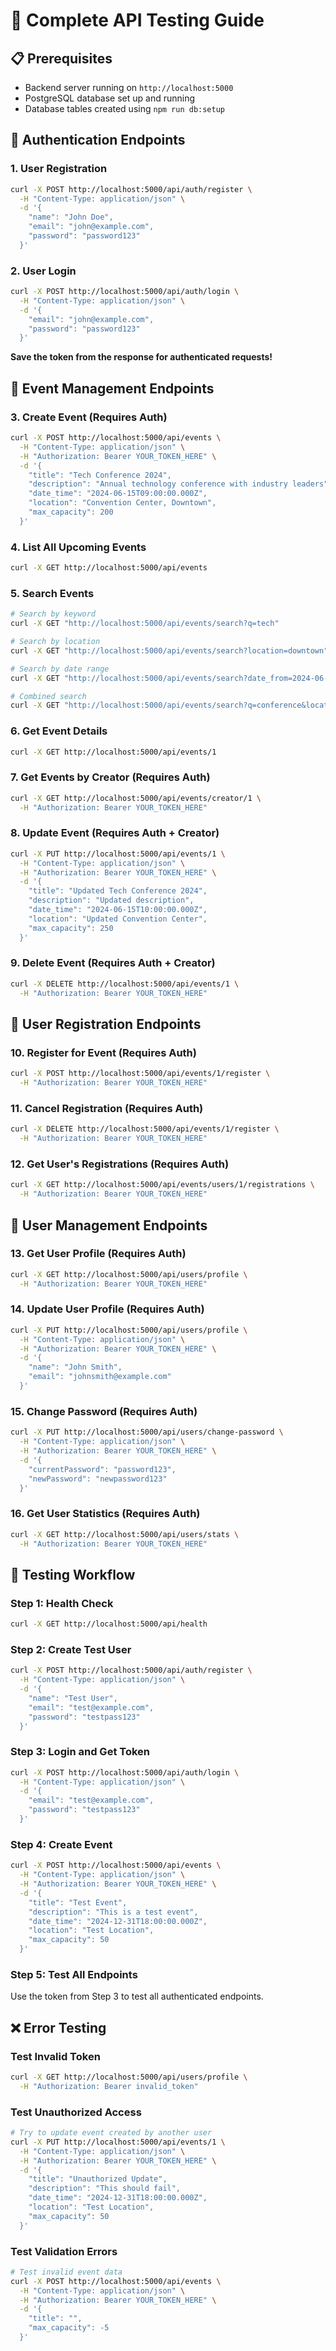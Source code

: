 # 🚀 Complete API Testing Guide

## 📋 Prerequisites
- Backend server running on `http://localhost:5000`
- PostgreSQL database set up and running
- Database tables created using `npm run db:setup`

## 🔐 Authentication Endpoints

### 1. User Registration
```bash
curl -X POST http://localhost:5000/api/auth/register \
  -H "Content-Type: application/json" \
  -d '{
    "name": "John Doe",
    "email": "john@example.com",
    "password": "password123"
  }'
```

### 2. User Login
```bash
curl -X POST http://localhost:5000/api/auth/login \
  -H "Content-Type: application/json" \
  -d '{
    "email": "john@example.com",
    "password": "password123"
  }'
```

**Save the token from the response for authenticated requests!**

## 🎉 Event Management Endpoints

### 3. Create Event (Requires Auth)
```bash
curl -X POST http://localhost:5000/api/events \
  -H "Content-Type: application/json" \
  -H "Authorization: Bearer YOUR_TOKEN_HERE" \
  -d '{
    "title": "Tech Conference 2024",
    "description": "Annual technology conference with industry leaders",
    "date_time": "2024-06-15T09:00:00.000Z",
    "location": "Convention Center, Downtown",
    "max_capacity": 200
  }'
```

### 4. List All Upcoming Events
```bash
curl -X GET http://localhost:5000/api/events
```

### 5. Search Events
```bash
# Search by keyword
curl -X GET "http://localhost:5000/api/events/search?q=tech"

# Search by location
curl -X GET "http://localhost:5000/api/events/search?location=downtown"

# Search by date range
curl -X GET "http://localhost:5000/api/events/search?date_from=2024-06-01&date_to=2024-06-30"

# Combined search
curl -X GET "http://localhost:5000/api/events/search?q=conference&location=downtown&date_from=2024-06-01"
```

### 6. Get Event Details
```bash
curl -X GET http://localhost:5000/api/events/1
```

### 7. Get Events by Creator (Requires Auth)
```bash
curl -X GET http://localhost:5000/api/events/creator/1 \
  -H "Authorization: Bearer YOUR_TOKEN_HERE"
```

### 8. Update Event (Requires Auth + Creator)
```bash
curl -X PUT http://localhost:5000/api/events/1 \
  -H "Content-Type: application/json" \
  -H "Authorization: Bearer YOUR_TOKEN_HERE" \
  -d '{
    "title": "Updated Tech Conference 2024",
    "description": "Updated description",
    "date_time": "2024-06-15T10:00:00.000Z",
    "location": "Updated Convention Center",
    "max_capacity": 250
  }'
```

### 9. Delete Event (Requires Auth + Creator)
```bash
curl -X DELETE http://localhost:5000/api/events/1 \
  -H "Authorization: Bearer YOUR_TOKEN_HERE"
```

## 👥 User Registration Endpoints

### 10. Register for Event (Requires Auth)
```bash
curl -X POST http://localhost:5000/api/events/1/register \
  -H "Authorization: Bearer YOUR_TOKEN_HERE"
```

### 11. Cancel Registration (Requires Auth)
```bash
curl -X DELETE http://localhost:5000/api/events/1/register \
  -H "Authorization: Bearer YOUR_TOKEN_HERE"
```

### 12. Get User's Registrations (Requires Auth)
```bash
curl -X GET http://localhost:5000/api/events/users/1/registrations \
  -H "Authorization: Bearer YOUR_TOKEN_HERE"
```

## 👤 User Management Endpoints

### 13. Get User Profile (Requires Auth)
```bash
curl -X GET http://localhost:5000/api/users/profile \
  -H "Authorization: Bearer YOUR_TOKEN_HERE"
```

### 14. Update User Profile (Requires Auth)
```bash
curl -X PUT http://localhost:5000/api/users/profile \
  -H "Content-Type: application/json" \
  -H "Authorization: Bearer YOUR_TOKEN_HERE" \
  -d '{
    "name": "John Smith",
    "email": "johnsmith@example.com"
  }'
```

### 15. Change Password (Requires Auth)
```bash
curl -X PUT http://localhost:5000/api/users/change-password \
  -H "Content-Type: application/json" \
  -H "Authorization: Bearer YOUR_TOKEN_HERE" \
  -d '{
    "currentPassword": "password123",
    "newPassword": "newpassword123"
  }'
```

### 16. Get User Statistics (Requires Auth)
```bash
curl -X GET http://localhost:5000/api/users/stats \
  -H "Authorization: Bearer YOUR_TOKEN_HERE"
```

## 🧪 Testing Workflow

### Step 1: Health Check
```bash
curl -X GET http://localhost:5000/api/health
```

### Step 2: Create Test User
```bash
curl -X POST http://localhost:5000/api/auth/register \
  -H "Content-Type: application/json" \
  -d '{
    "name": "Test User",
    "email": "test@example.com",
    "password": "testpass123"
  }'
```

### Step 3: Login and Get Token
```bash
curl -X POST http://localhost:5000/api/auth/login \
  -H "Content-Type: application/json" \
  -d '{
    "email": "test@example.com",
    "password": "testpass123"
  }'
```

### Step 4: Create Event
```bash
curl -X POST http://localhost:5000/api/events \
  -H "Content-Type: application/json" \
  -H "Authorization: Bearer YOUR_TOKEN_HERE" \
  -d '{
    "title": "Test Event",
    "description": "This is a test event",
    "date_time": "2024-12-31T18:00:00.000Z",
    "location": "Test Location",
    "max_capacity": 50
  }'
```

### Step 5: Test All Endpoints
Use the token from Step 3 to test all authenticated endpoints.

## ❌ Error Testing

### Test Invalid Token
```bash
curl -X GET http://localhost:5000/api/users/profile \
  -H "Authorization: Bearer invalid_token"
```

### Test Unauthorized Access
```bash
# Try to update event created by another user
curl -X PUT http://localhost:5000/api/events/1 \
  -H "Content-Type: application/json" \
  -H "Authorization: Bearer YOUR_TOKEN_HERE" \
  -d '{
    "title": "Unauthorized Update",
    "description": "This should fail",
    "date_time": "2024-12-31T18:00:00.000Z",
    "location": "Test Location",
    "max_capacity": 50
  }'
```

### Test Validation Errors
```bash
# Test invalid event data
curl -X POST http://localhost:5000/api/events \
  -H "Content-Type: application/json" \
  -H "Authorization: Bearer YOUR_TOKEN_HERE" \
  -d '{
    "title": "",
    "max_capacity": -5
  }'
```
